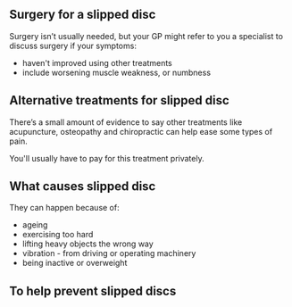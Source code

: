 ## Surgery for a slipped disc

Surgery isn’t usually needed, but your GP might refer to you a specialist to
discuss surgery if your symptoms:

- haven't improved using other treatments
- include worsening muscle weakness, or numbness

## Alternative treatments for slipped disc

There’s a small amount of evidence to say other treatments like acupuncture,
osteopathy and chiropractic can help ease some types of pain.

You'll usually have to pay for this treatment privately.

## What causes slipped disc

They can happen because of:

- ageing
- exercising too hard
- lifting heavy objects the wrong way
- vibration - from driving or operating machinery
- being inactive or overweight

## To help prevent slipped discs

